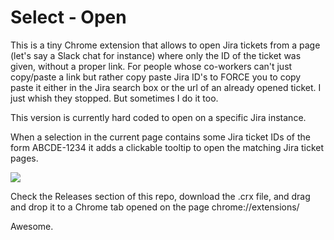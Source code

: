 # Select - Open

This is a tiny Chrome extension that allows to open Jira tickets from a page (let's say a Slack chat for instance) where only the ID of the ticket was given, without a proper link. For people whose co-workers can't just copy/paste a link but rather copy paste Jira ID's to FORCE you to copy paste it either in the Jira search box or the url of an already opened ticket. I just whish they stopped. But sometimes I do it too.

This version is currently hard coded to open on a specific Jira instance.

When a selection in the current page contains some Jira ticket IDs of the form ABCDE-1234 it adds a clickable tooltip to open the matching Jira ticket pages.

<img src='http://adgjm.eu/img/github/jira1.png'/>

Check the Releases section of this repo, download the .crx file, and drag and drop it to a Chrome tab opened on the page chrome://extensions/

Awesome.

